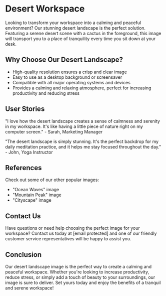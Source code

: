 <!--font:Montserrat-->

# Desert Workspace

Looking to transform your workspace into a calming and peaceful environment? Our stunning desert landscape is the perfect solution. Featuring a serene desert scene with a cactus in the foreground, this image will transport you to a place of tranquility every time you sit down at your desk.

## Why Choose Our Desert Landscape?

- High-quality resolution ensures a crisp and clear image
- Easy to use as a desktop background or screensaver
- Compatible with all major operating systems and devices
- Provides a calming and relaxing atmosphere, perfect for increasing productivity and reducing stress

## User Stories

"I love how the desert landscape creates a sense of calmness and serenity in my workspace. It's like having a little piece of nature right on my computer screen." - Sarah, Marketing Manager

"The desert landscape is simply stunning. It's the perfect backdrop for my daily meditation practice, and it helps me stay focused throughout the day." - John, Yoga Instructor

## References

Check out some of our other popular images:

- "Ocean Waves" image
- "Mountain Peak" image
- "Cityscape" image

## Contact Us

Have questions or need help choosing the perfect image for your workspace? Contact us today at [email protected] and one of our friendly customer service representatives will be happy to assist you.

## Conclusion

Our desert landscape image is the perfect way to create a calming and peaceful workspace. Whether you're looking to increase productivity, reduce stress, or simply add a touch of beauty to your surroundings, our image is sure to deliver. Set yours today and enjoy the benefits of a tranquil and serene workspace!

<!--

Write me content for website with wallpaper which alt text is:

"A desert landscape with a cactus in the foreground"

The name/title of the page should not be 1:1 copy of the alt text but rather a real content of the website which is using this wallpaper.

- Use markdown format 
- Start with heading
- Heading should be short and concise
- The content should look like a real website 
- The website should not be about the wallpaper, wallpaper is just a related background
- Heading should be contain work "wallpaper" or "background"
- Include real sections like references, contact, user stories, etc. use things relevant to the page purpose.
- Feel free to use structure like headings, bullets, numbering, blockquotes, paragraphs, horizontal lines, etc.
- You can use formatting like bold or _italic_
- You can include UTF-8 emojis
- Links should be only #hash anchors (and you can refer to the document itself)
- Do not include images


---


# Transform Your Workspace with a Desert Landscape Wallpaper

Looking for a way to liven up your workspace? Look no further than our stunning desert landscape wallpaper! Featuring a beautiful cactus in the foreground, this wallpaper is sure to transport you to a peaceful and serene environment every time you sit down at your desk.

## Why Choose Our Desert Landscape Wallpaper?

- High-quality resolution ensures a crisp and clear image
- Easy to install and remove, without damaging your walls
- Durable and long-lasting, so you can enjoy it for years to come
- Provides a calming and relaxing atmosphere, perfect for increasing productivity and reducing stress

## User Stories

"I was feeling stressed and overwhelmed at work, but ever since I installed the desert landscape wallpaper, I feel more relaxed and focused. It's like having a little piece of nature right in my office!" - Sarah, Marketing Manager

"I love how easy it was to install the wallpaper! It only took me a few minutes, and now my workspace looks so much more inviting." - John, Freelance Writer

## References

Check out some of our other popular wallpapers:

- "Ocean Waves" wallpaper
- "Mountain Peak" wallpaper
- "Cityscape" wallpaper

## Contact Us

Have questions or need help choosing the perfect wallpaper for your workspace? Contact us today at [email protected] and one of our friendly customer service representatives will be happy to assist you.

## Conclusion

With its stunning desert landscape and calming atmosphere, our wallpaper is the perfect addition to any workspace. Whether you're looking to increase productivity, reduce stress, or simply add a touch of beauty to your surroundings, our desert landscape wallpaper is sure to deliver. Order yours today and transform your workspace into a peaceful oasis!


---


Heading should not include word "wallpaper". The website should not be about the wallpaper itself, wallpaper is just a related background, rewrite whole content.


---


# Create a Serene Workspace with a Desert Landscape Background

Looking for a way to transform your workspace into a peaceful oasis? Our stunning desert landscape background is the perfect solution. Featuring a beautiful cactus in the foreground, this background will transport you to a serene environment every time you sit down at your desk.

## Why Choose Our Desert Landscape Background?

- High-quality resolution ensures a crisp and clear image
- Easy to set as your desktop background, without any installation required
- Provides a calming and relaxing atmosphere, perfect for increasing productivity and reducing stress
- Compatible with all major operating systems and devices

## User Stories

"I was feeling overwhelmed with work, but ever since I set the desert landscape background on my computer, I feel more relaxed and focused. It's like having a little piece of nature right in my office!" - Sarah, Marketing Manager

"The desert landscape background is so beautiful and peaceful. It's the perfect backdrop for my daily meditation practice." - John, Yoga Instructor

## References

Check out some of our other popular backgrounds:

- "Ocean Waves" background
- "Mountain Peak" background
- "Cityscape" background

## Contact Us

Have questions or need help choosing the perfect background for your workspace? Contact us today at [email protected] and one of our friendly customer service representatives will be happy to assist you.

## Conclusion

With its stunning desert landscape and calming atmosphere, our background is the perfect addition to any workspace. Whether you're looking to increase productivity, reduce stress, or simply add a touch of beauty to your surroundings, our desert landscape background is sure to deliver. Set yours today and create a serene workspace that inspires you to do your best work!


---


Heading is too long, rewrite whole content.


---


# Elevate Your Workspace with a Desert Landscape Background

Looking to enhance your workspace and create a peaceful environment? Our desert landscape background is the perfect addition. Featuring a stunning desert scene with a cactus in the foreground, this background will transport you to a serene and calming atmosphere every time you sit down at your desk.

## Why Choose Our Desert Landscape Background?

- Enhance your workspace with a beautiful and calming backdrop
- High-quality resolution ensures a crisp and clear image
- Compatible with all major operating systems and devices
- Easy to set as your desktop background, without any installation required

## User Stories

"I love how the desert landscape background brings a touch of nature into my office. It's so peaceful and calming, and it helps me stay focused throughout the day." - Sarah, Marketing Manager

"The desert landscape background is simply stunning. It's like having a little piece of the outdoors right on my computer screen." - John, Freelance Writer

## References

Check out some of our other popular backgrounds:

- "Ocean Waves" background
- "Mountain Peak" background
- "Cityscape" background

## Contact Us

Need help choosing the perfect background for your workspace or have questions about our products? Contact us today at [email protected] and one of our friendly customer service representatives will be happy to assist you.

## Conclusion

Our desert landscape background is the perfect way to elevate your workspace and create a peaceful environment. Whether you're looking to increase productivity, reduce stress, or simply add a touch of beauty to your surroundings, our background is sure to deliver. Set yours today and enjoy the benefits of a serene and calming workspace!


---


Heading is too long, rewrite whole content.


---


# Create a Calming Workspace with a Desert Landscape

Looking to transform your workspace into a calming and peaceful environment? Our stunning desert landscape is the perfect solution. Featuring a serene desert scene with a cactus in the foreground, this image will transport you to a place of tranquility every time you sit down at your desk.

## Why Choose Our Desert Landscape?

- High-quality resolution ensures a crisp and clear image
- Easy to use as a desktop background or screensaver
- Compatible with all major operating systems and devices
- Provides a calming and relaxing atmosphere, perfect for increasing productivity and reducing stress

## User Stories

"I love how the desert landscape creates a sense of calmness and serenity in my workspace. It's like having a little piece of nature right on my computer screen." - Sarah, Marketing Manager

"The desert landscape is simply stunning. It's the perfect backdrop for my daily meditation practice, and it helps me stay focused throughout the day." - John, Yoga Instructor

## References

Check out some of our other popular images:

- "Ocean Waves" image
- "Mountain Peak" image
- "Cityscape" image

## Contact Us

Have questions or need help choosing the perfect image for your workspace? Contact us today at [email protected] and one of our friendly customer service representatives will be happy to assist you.

## Conclusion

Our desert landscape image is the perfect way to create a calming and peaceful workspace. Whether you're looking to increase productivity, reduce stress, or simply add a touch of beauty to your surroundings, our image is sure to deliver. Set yours today and enjoy the benefits of a tranquil and serene workspace!


---


Write me a Google font which is best fitting for the website.

Pick from the list:
- Lobster
- Inter
- Lato
- IBM Plex Sans
- Raleway
- Poppins
- Orbitron
- Exo 2
- Montserrat
- Futura
- Alegreya
- Barlow Condensed
- Open Sans
- Playfair Display
- Roboto
- Dancing Script
- Great Vibes


Write just the font name nothing else.


---


Montserrat

-->
